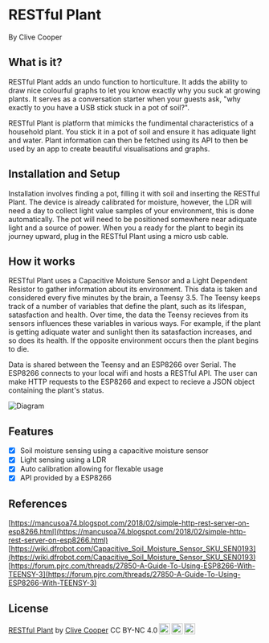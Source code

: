 # RESTful Plant
By Clive Cooper

## What is it?
RESTful Plant adds an undo function to horticulture. It adds the ability to draw nice colourful graphs to let you know exactly why you suck at growing plants. It serves as a conversation starter when your guests ask, "why exactly to you have a USB stick stuck in a pot of soil?". 

RESTful Plant is platform that mimicks the fundimental characteristics of a household plant. You stick it in a pot of soil and ensure it has adiquate light and water. Plant information can then be fetched using its API to then be used by an app to create beautiful visualisations and graphs. 

## Installation and Setup
Installation involves finding a pot, filling it with soil and inserting the RESTful Plant. The device is already calibrated for moisture, however, the LDR will need a day to collect light value samples of your environment, this is done automatically. The pot will need to be positioned somewhere near adiquate light and a source of power. When you a ready for the plant to begin its journey upward, plug in the RESTful Plant using a micro usb cable. 

## How it works
RESTful Plant uses a Capacitive Moisture Sensor and a Light Dependent Resistor to gather information about its environment. This data is taken and considered every five minutes by the brain, a Teensy 3.5. The Teensy keeps track of a number of variables that define the plant, such as its lifespan, satasfaction and health. Over time, the data the Teensy recieves from its sensors influences these variables in various ways. For example, if the plant is getting adiquate water and sunlight then its satasfaction increases, and so does its health. If the opposite environment occurs then the plant begins to die. 

Data is shared between the Teensy and an ESP8266 over Serial. The ESP8266 connects to your local wifi and hosts a RESTful API. The user can make HTTP requests to the ESP8266 and expect to recieve a JSON object containing the plant's status.

![Diagram](https://i.imgur.com/LpstiQu.png)

## Features
 - [x] Soil moisture sensing using a capacitive moisture sensor
 - [x] Light sensing using a LDR
 - [x] Auto calibration allowing for flexable usage
 - [x] API provided by a ESP8266

## References
[https://mancusoa74.blogspot.com/2018/02/simple-http-rest-server-on-esp8266.html](https://mancusoa74.blogspot.com/2018/02/simple-http-rest-server-on-esp8266.html)
[https://wiki.dfrobot.com/Capacitive_Soil_Moisture_Sensor_SKU_SEN0193](https://wiki.dfrobot.com/Capacitive_Soil_Moisture_Sensor_SKU_SEN0193)
[https://forum.pjrc.com/threads/27850-A-Guide-To-Using-ESP8266-With-TEENSY-3](https://forum.pjrc.com/threads/27850-A-Guide-To-Using-ESP8266-With-TEENSY-3)



## License
<p xmlns:dct="http://purl.org/dc/terms/" xmlns:cc="http://creativecommons.org/ns#" class="license-text"><a rel="cc:attributionURL" href="https://github.com/yaclive/restful-plant"><span rel="dct:title">RESTful Plant</span></a> by <a rel="cc:attributionURL" href="yaclive.github.com"><span rel="cc:attributionName">Clive Cooper</span></a> CC BY-NC 4.0<a href="https://creativecommons.org/licenses/by-nc/4.0"><img style="height:22px!important;margin-left: 3px;vertical-align:text-bottom;" src="https://search.creativecommons.org/static/img/cc_icon.svg" /><img  style="height:22px!important;margin-left: 3px;vertical-align:text-bottom;" src="https://search.creativecommons.org/static/img/cc-by_icon.svg" /><img  style="height:22px!important;margin-left: 3px;vertical-align:text-bottom;" src="https://search.creativecommons.org/static/img/cc-nc_icon.svg" /></a></p>
